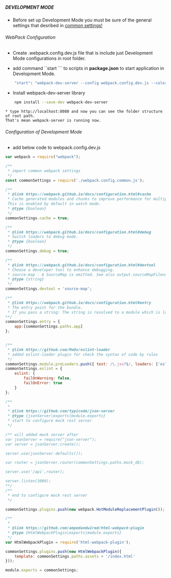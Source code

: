 ##### DEVELOPMENT MODE

* Before set up Development Mode you must be sure of the general settings that desribed in [common settings!](./1-common.md)


###### WebPack Configuration

* Create .webpack.config.dev.js  file that is include just Development Mode configurations  in root folder.

* add command ``start ``` to scripts in **package.json** to start application in Development Mode. 
        
```sh
    "start": "webpack-dev-server --config webpack.config.dev.js --colors --port 8080"
```
    
* Install webpack-dev-server library
    
```sh 
    npm install --save-dev webpack-dev-server
```
    
    * type http://localhost:8080 and now you can see the folder structure of root path.  
    That's mean webpack-server is running now.


###### Configuration of Development Mode
    
* add below code to webpack.config.dev.js   

```javascript
var webpack = require("webpack");

/**
 * import common webpack settings
 */
const commonSettings = require('./webpack.config.common.js');

/**
 * @link https://webpack.github.io/docs/configuration.html#cache
 * Cache generated modules and chunks to improve performance for multiple incremental builds.
 This is enabled by default in watch mode.
 * @type {boolean}
 */
commonSettings.cache = true;

/**
 * @link https://webpack.github.io/docs/configuration.html#debug
 * Switch loaders to debug mode.
 * @type {boolean}
 */
commonSettings.debug = true;

/**
 * @link https://webpack.github.io/docs/configuration.html#devtool
 * Choose a developer tool to enhance debugging.
 * source-map - A SourceMap is emitted. See also output.sourceMapFilename.
 * @type {string}
 */
commonSettings.devtool = 'source-map';

/**
 * @link https://webpack.github.io/docs/configuration.html#entry
 * The entry point for the bundle.
 * If you pass a string: The string is resolved to a module which is loaded upon startup.
**/
commonSettings.entry = {
    app:[commonSettings.paths.app]
};


/**
 * @link https://github.com/MoOx/eslint-loader
 * added eslint-loader plugin for check the syntax of code by rules
 */
commonSettings.module.preLoaders.push({ test: /\.jsx?$/, loaders: ['eslint'], exclude: /node_modules/ });
commonSettings.eslint = {
    eslint: {
        failOnWarning: false,
        failOnError: true
    }
};

/**
 *
 * @link https://github.com/typicode/json-server
 * @type {jsonServer|exports|module.exports}
 * start to configure mock rest server
 */

/** will added mock server after
var jsonServer = require("json-server");
var server = jsonServer.create();

server.use(jsonServer.defaults());

var router = jsonServer.router(commonSettings.paths.mock_db);

server.use('/api',router);

server.listen(3000);
**/
/**
 * end to configure mock rest server
 */

commonSettings.plugins.push(new webpack.HotModuleReplacementPlugin());

/**
 *
 * @link https://github.com/ampedandwired/html-webpack-plugin
 * @type {HtmlWebpackPlugin|exports|module.exports}
 */
var HtmlWebpackPlugin = require('html-webpack-plugin');

commonSettings.plugins.push(new HtmlWebpackPlugin({
    template: commonSettings.paths.assets + '/index.html'
}));

module.exports = commonSettings;

```


